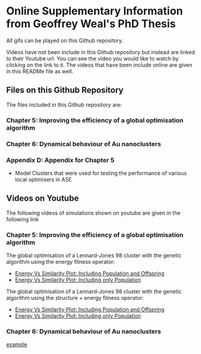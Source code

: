 # Online Supplementary Information from Geoffrey Weal's PhD Thesis

All gifs can be played on this Github repository. 

Videos have not been include in this Github repository but instead are linked to their Youtube url. You can see the video you would like to watch by clicking on the link to it. The videos that have been include online are given in this READMe file as well.

## Files on this Github Repository

The files included in this Github repository are:

### Chapter 5: Improving the efficiency of a global optimisation algorithm

### Chapter 6: Dynamical behaviour of Au nanoclusters

### Appendix D: Appendix for Chapter 5

* Model Clusters that were used for testing the performance of various local optimisers in ASE

## Videos on Youtube

The following videos of simulations shown on youtube are given in the following link

### Chapter 5: Improving the efficiency of a global optimisation algorithm

The global optimisation of a Lennard-Jones 98 cluster with the genetic algorithm using the energy fitness operator: 

* [Energy Vs Similarity Plot: Including Population and Offspring](https://youtu.be/iWMMckZabQo)
* [Energy Vs Similarity Plot: Including only Population](https://youtu.be/28FYfmH4Egc)

The global optimisation of a Lennard-Jones 98 cluster with the genetic algorithm using the structure + energy fitness operator: 

* [Energy Vs Similarity Plot: Including Population and Offspring](https://youtu.be/4f6odH1oU8E)
* [Energy Vs Similarity Plot: Including only Population](https://youtu.be/UCl3_GGq4mU)

### Chapter 6: Dynamical behaviour of Au nanoclusters

[example](http://www.youtube.com/watch?v=Nsf5xCbZ7us)